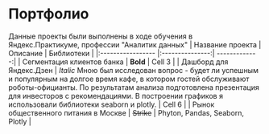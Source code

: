 # Портфолио
Данные проекты были выполнены в ходе обучения в Яндекс.Практикуме, профессии "Аналитик данных"
| Название проекта  | Описание        |    Библиотеки |
|:----------------- |:---------------:| -------------:|
| Сегментация клиентов банка         | **Bold**        | Cell 3        |
| Дашборд для Яндекс.Дзен         | *Italic* Мною был исследован вопрос - будет ли успешным и популярным на долгое время кафе, в
котором гостей обслуживают роботы-официанты. По результатам анализа подготовлена
презентация для инвесторов с рекомендациями. В построении графиков я использовали
библиотеки seaborn и plotly.         | Cell 6        |
| Рынок общественного питания в Москве         | ~~Strike~~      | Phyton, Pandas, Seaborn, Plotly   |

